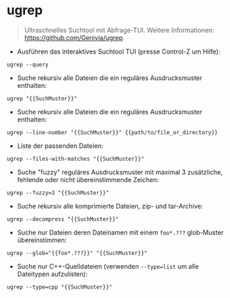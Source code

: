 # ugrep

> Ultraschnelles Suchtool mit Abfrage-TUI.
> Weitere Informationen: <https://github.com/Genivia/ugrep>.

- Ausführen das interaktives Suchtool TUI (presse Control-Z um Hilfe):

`ugrep --query`

- Suche rekursiv alle Dateien die ein reguläres Ausdrucksmuster enthalten:

`ugrep "{{SuchMuster}}"`

- Suche rekursiv alle Dateien die ein reguläres Ausdrucksmuster enthalten:

`ugrep --line-number "{{SuchMuster}}" {{path/to/file_or_directory}}`

- Liste der passenden Dateien:

`ugrep --files-with-matches "{{SuchMuster}}"`

- Suche "fuzzy" reguläres Ausdrucksmuster mit maximal 3 zusätzliche, fehlende oder nicht übereinstimmende Zeichen:

`ugrep --fuzzy=3 "{{SuchMuster}}"`

- Suche rekursiv alle komprimierte Dateien, zip- und tar-Archive:

`ugrep --decompress "{{SuchMuster}}"`

- Suche nur Dateien deren Dateinamen mit einem `foo*.???` glob-Muster übereinstimmen:

`ugrep --glob="{{foo*.???}}" "{{SuchMuster}}"`

- Suche nur C++-Quelldateien (verwenden `--type=list` um alle Dateitypen aufzulisten):

`ugrep --type=cpp "{{SuchMuster}}"`

